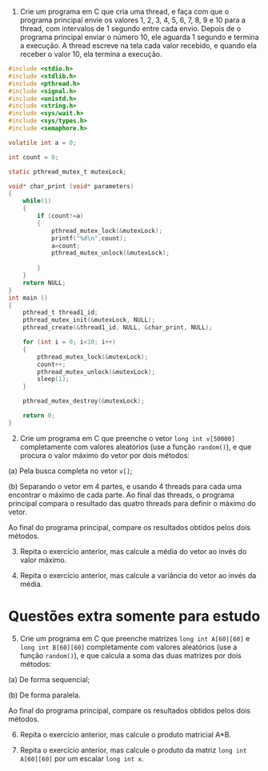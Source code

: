 1. Crie um programa em C que cria uma thread, e faça com que o programa principal envie os valores 1, 2, 3, 4, 5, 6, 7, 8, 9 e 10 para a thread, com intervalos de 1 segundo entre cada envio. Depois de o programa principal enviar o número 10, ele aguarda 1 segundo e termina a execução. A thread escreve na tela cada valor recebido, e quando ela receber o valor 10, ela termina a execução.

```C
#include <stdio.h>
#include <stdlib.h>
#include <pthread.h>
#include <signal.h>
#include <unistd.h>
#include <string.h>
#include <sys/wait.h>
#include <sys/types.h>
#include <semaphore.h>

volatile int a = 0;

int count = 0;

static pthread_mutex_t mutexLock;

void* char_print (void* parameters)
{
	while(1)
	{
		if (count!=a)
		{
			pthread_mutex_lock(&mutexLock);
			printf("%d\n",count);
			a=count;
			pthread_mutex_unlock(&mutexLock);
			
		}
	}	
	return NULL;
}
int main ()
{
	pthread_t thread1_id;
	pthread_mutex_init(&mutexLock, NULL);
	pthread_create(&thread1_id, NULL, &char_print, NULL);

	for (int i = 0; i<10; i++)
	{
		pthread_mutex_lock(&mutexLock);
		count++;
		pthread_mutex_unlock(&mutexLock);
		sleep(1);
	}

	pthread_mutex_destroy(&mutexLock);

	return 0;
}
```

2. Crie um programa em C que preenche o vetor `long int v[50000]` completamente com valores aleatórios (use a função `random()`), e que procura o valor máximo do vetor por dois métodos:

(a) Pela busca completa no vetor `v[]`;

(b) Separando o vetor em 4 partes, e usando 4 threads para cada uma encontrar o máximo de cada parte. Ao final das threads, o programa principal compara o resultado das quatro threads para definir o máximo do vetor.

Ao final do programa principal, compare os resultados obtidos pelos dois métodos.

3. Repita o exercício anterior, mas calcule a média do vetor ao invés do valor máximo.

4. Repita o exercício anterior, mas calcule a variância do vetor ao invés da média.

# Questões extra somente para estudo

5. Crie um programa em C que preenche matrizes `long int A[60][60]` e `long int B[60][60]` completamente com valores aleatórios (use a função `random()`), e que calcula a soma das duas matrizes por dois métodos:

(a) De forma sequencial;

(b) De forma paralela.

Ao final do programa principal, compare os resultados obtidos pelos dois métodos.

6. Repita o exercício anterior, mas calcule o produto matricial A*B.

7. Repita o exercício anterior, mas calcule o produto da matriz `long int A[60][60]` por um escalar `long int x`.
